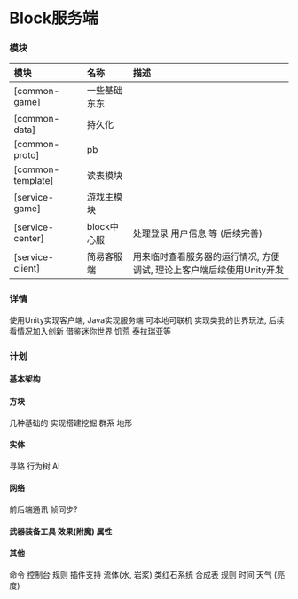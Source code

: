 # Block服务端

### 模块
| 模块                | 名称       | 描述                                      |  
|:------------------|:---------|:----------------------------------------|
| [common-game]     | 一些基础东东   |                                         |
| [common-data]     | 持久化      |                                         |
| [common-proto]    | pb       |                                         |
| [common-template] | 读表模块     |                                         |
| [service-game]    | 游戏主模块    |                                         |
| [service-center]  | block中心服 | 处理登录 用户信息 等 (后续完善)                      |
| [service-client]  | 简易客服端    | 用来临时查看服务器的运行情况, 方便调试, 理论上客户端后续使用Unity开发 |

### 详情
使用Unity实现客户端, Java实现服务端 可本地可联机 实现类我的世界玩法, 后续看情况加入创新 借鉴迷你世界 饥荒 泰拉瑞亚等 

### 计划
#### 基本架构
#### 方块
几种基础的 实现搭建挖掘 群系 地形 
#### 实体
寻路 行为树 AI
#### 网络
前后端通讯 帧同步?

#### 武器装备工具 效果(附魔) 属性
#### 其他
命令 控制台 规则 插件支持 流体(水, 岩浆) 类红石系统 合成表 规则
时间 天气 (亮度)
